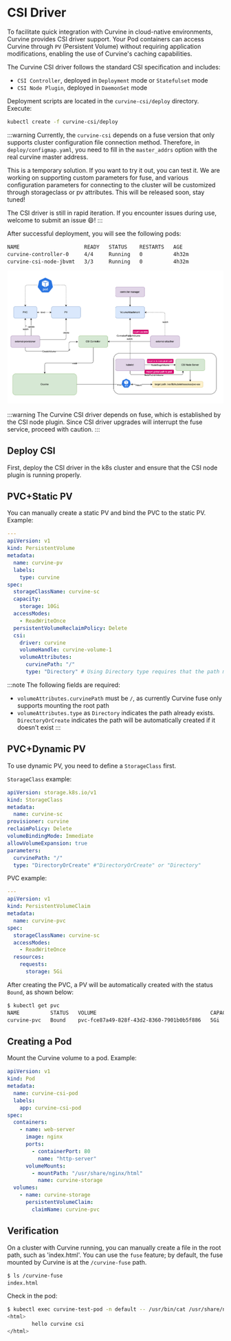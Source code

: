 # CSI Driver
To facilitate quick integration with Curvine in cloud-native environments, Curvine provides CSI driver support. Your Pod containers can access Curvine through `PV` (Persistent Volume) without requiring application modifications, enabling the use of Curvine's caching capabilities.

The Curvine CSI driver follows the standard CSI specification and includes:
- `CSI Controller`, deployed in `Deployment` mode or `Statefulset` mode
- `CSI Node Plugin`, deployed in `DaemonSet` mode

Deployment scripts are located in the `curvine-csi/deploy` directory. Execute:
```bash
kubectl create -f curvine-csi/deploy
```

:::warning
Currently, the `curvine-csi` depends on a fuse version that only supports cluster configuration file connection method. Therefore, in `deploy/configmap.yaml`, you need to fill in the `master_addrs` option with the real curvine master address.

This is a temporary solution. If you want to try it out, you can test it. We are working on supporting custom parameters for fuse, and various configuration parameters for connecting to the cluster will be customized through storageclass or pv attributes. This will be released soon, stay tuned!

The CSI driver is still in rapid iteration. If you encounter issues during use, welcome to submit an issue 😄!
:::

After successful deployment, you will see the following pods:
```bash
NAME                     READY   STATUS    RESTARTS   AGE
curvine-controller-0     4/4     Running   0          4h32m
curvine-csi-node-jbvmt   3/3     Running   0          4h32m
```

![csi-arch](img/csi-arch.png)

:::warning
The Curvine CSI driver depends on fuse, which is established by the CSI node plugin. Since CSI driver upgrades will interrupt the fuse service, proceed with caution.
:::

## Deploy CSI
First, deploy the CSI driver in the k8s cluster and ensure that the CSI node plugin is running properly.

## PVC+Static PV
You can manually create a static PV and bind the PVC to the static PV. Example:
```yaml
---
apiVersion: v1
kind: PersistentVolume
metadata:
  name: curvine-pv
  labels:
    type: curvine
spec:
  storageClassName: curvine-sc
  capacity:
    storage: 10Gi
  accessModes:
    - ReadWriteOnce
  persistentVolumeReclaimPolicy: Delete
  csi:
    driver: curvine
    volumeHandle: curvine-volume-1
    volumeAttributes:
      curvinePath: "/"
      type: "Directory" # Using Directory type requires that the path must already exist
```

:::note 
The following fields are required:
- `volumeAttributes.curvinePath` must be `/`, as currently Curvine fuse only supports mounting the root path
- `volumeAttributes.type` as `Directory` indicates the path already exists. `DirectoryOrCreate` indicates the path will be automatically created if it doesn't exist
:::

## PVC+Dynamic PV
To use dynamic PV, you need to define a `StorageClass` first.

`StorageClass` example:

```yaml
apiVersion: storage.k8s.io/v1
kind: StorageClass
metadata:
  name: curvine-sc
provisioner: curvine
reclaimPolicy: Delete
volumeBindingMode: Immediate
allowVolumeExpansion: true
parameters:
  curvinePath: "/"
  type: "DirectoryOrCreate" #"DirectoryOrCreate" or "Directory"
```

PVC example:
```yaml
---
apiVersion: v1
kind: PersistentVolumeClaim
metadata:
  name: curvine-pvc
spec:
  storageClassName: curvine-sc
  accessModes:
    - ReadWriteOnce
  resources:
    requests:
      storage: 5Gi
```

After creating the PVC, a PV will be automatically created with the status `Bound`, as shown below:
```bash
$ kubectl get pvc
NAME          STATUS   VOLUME                                     CAPACITY   ACCESS MODES   STORAGECLASS   VOLUMEATTRIBUTESCLASS   AGE
curvine-pvc   Bound    pvc-fce87a49-828f-43d2-8360-7901b0b5f886   5Gi        RWO            curvine-sc     <unset>                 16s
```

## Creating a Pod
Mount the Curvine volume to a pod. Example:
```yaml
apiVersion: v1
kind: Pod
metadata:
  name: curvine-csi-pod
  labels:
    app: curvine-csi-pod
spec:
  containers:
    - name: web-server
      image: nginx
      ports:
        - containerPort: 80
          name: "http-server"
      volumeMounts:
        - mountPath: "/usr/share/nginx/html"
          name: curvine-storage
  volumes:
    - name: curvine-storage
      persistentVolumeClaim:
        claimName: curvine-pvc
```

## Verification
On a cluster with Curvine running, you can manually create a file in the root path, such as 'index.html'. You can use the `fuse` feature; by default, the fuse mounted by Curvine is at the `/curvine-fuse` path.

```bash
$ ls /curvine-fuse
index.html
```

Check in the pod:
```bash
$ kubectl exec curvine-test-pod -n default -- /usr/bin/cat /usr/share/nginx/html/index.html
<html>
        hello curvine csi
</html>
```